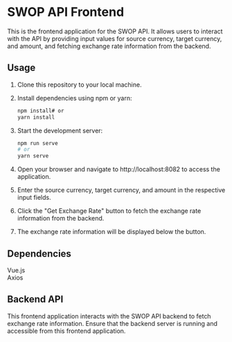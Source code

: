 # SWOP API Frontend

This is the frontend application for the SWOP API. It allows users to interact with the API by providing input values for source currency, target currency, and amount, and fetching exchange rate information from the backend.

## Usage

1. Clone this repository to your local machine.
2. Install dependencies using npm or yarn:

   ```bash  
   npm install# or  
   yarn install
   ```  
3. Start the development server:
   ```bash  
   npm run serve  
   # or  
   yarn serve  
   ```  
4. Open your browser and navigate to http://localhost:8082 to access the application.
5. Enter the source currency, target currency, and amount in the respective input fields.
6. Click the "Get Exchange Rate" button to fetch the exchange rate information from the backend.
7. The exchange rate information will be displayed below the button.

## Dependencies
Vue.js  
Axios

## Backend API
This frontend application interacts with the SWOP API backend to fetch exchange rate information. Ensure that the backend server is running and accessible from this frontend application.